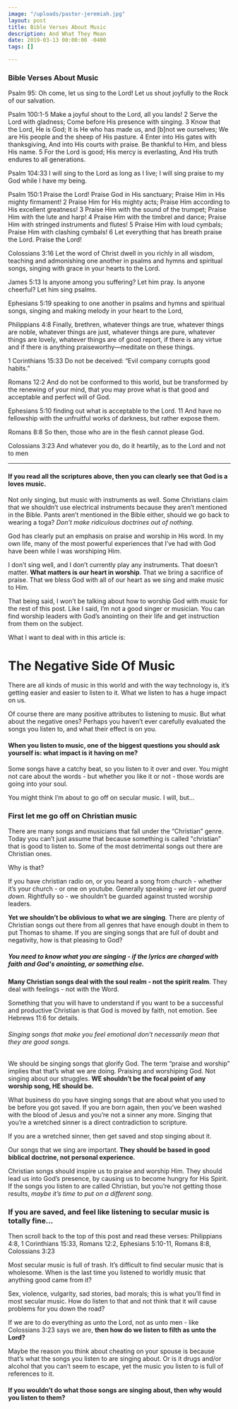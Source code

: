 ```yaml
---
image: "/uploads/pastor-jeremiah.jpg"
layout: post
title: Bible Verses About Music
description: And What They Mean
date: 2019-03-13 00:00:00 -0400
tags: []

---
```

### Bible Verses About Music

Psalm 95: Oh come, let us sing to the Lord! Let us shout joyfully to the Rock of our salvation.

Psalm 100:1-5 Make a joyful shout to the Lord, all you lands! 2 Serve the Lord with gladness; Come before His presence with singing. 3 Know that the Lord, He is God; It is He who has made us, and \[b\]not we ourselves; We are His people and the sheep of His pasture. 4 Enter into His gates with thanksgiving, And into His courts with praise. Be thankful to Him, and bless His name. 5 For the Lord is good; His mercy is everlasting, And His truth endures to all generations.

Psalm 104:33 I will sing to the Lord as long as I live; I will sing praise to my God while I have my being.

Psalm 150:1 Praise the Lord! Praise God in His sanctuary; Praise Him in His mighty firmament! 2 Praise Him for His mighty acts; Praise Him according to His excellent greatness! 3 Praise Him with the sound of the trumpet; Praise Him with the lute and harp! 4 Praise Him with the timbrel and dance; Praise Him with stringed instruments and flutes! 5 Praise Him with loud cymbals; Praise Him with clashing cymbals! 6 Let everything that has breath praise the Lord. Praise the Lord!

Colossians 3:16 Let the word of Christ dwell in you richly in all wisdom, teaching and admonishing one another in psalms and hymns and spiritual songs, singing with grace in your hearts to the Lord.

James 5:13 Is anyone among you suffering? Let him pray. Is anyone cheerful? Let him sing psalms.

Ephesians 5:19 speaking to one another in psalms and hymns and spiritual songs, singing and making melody in your heart to the Lord,

Philippians 4:8 Finally, brethren, whatever things are true, whatever things are noble, whatever things are just, whatever things are pure, whatever things are lovely, whatever things are of good report, if there is any virtue and if there is anything praiseworthy—meditate on these things.

1 Corinthians 15:33 Do not be deceived: “Evil company corrupts good habits.”

Romans 12:2 And do not be conformed to this world, but be transformed by the renewing of your mind, that you may prove what is that good and acceptable and perfect will of God.

Ephesians 5:10 finding out what is acceptable to the Lord. 11 And have no fellowship with the unfruitful works of darkness, but rather expose them.

Romans 8:8 So then, those who are in the flesh cannot please God.

Colossians 3:23 And whatever you do, do it heartily, as to the Lord and not to men

***

#### If you read all the scriptures above, then you can clearly see that God is a loves music.

Not only singing, but music with instruments as well. Some Christians claim that we shouldn’t use electrical instruments because they aren’t mentioned in the Bible. Pants aren’t mentioned in the Bible either, should we go back to wearing a toga? _Don’t make ridiculous doctrines out of nothing._

God has clearly put an emphasis on praise and worship in His word. In my own life, many of the most powerful experiences that I’ve had with God have been while I was worshiping Him.

I don’t sing well, and I don’t currently play any instruments. That doesn’t matter. **What matters is our heart in worship**. That we bring a sacrifice of praise. That we bless God with all of our heart as we sing and make music to Him.

That being said, I won’t be talking about how to worship God with music for the rest of this post. Like I said, I’m not a good singer or musician. You can find worship leaders with God’s anointing on their life and get instruction from them on the subject.

What I want to deal with in this article is:

# The Negative Side Of Music

There are all kinds of music in this world and with the way technology is, it’s getting easier and easier to listen to it. What we listen to has a huge impact on us.

Of course there are many positive attributes to listening to music. But what about the negative ones? Perhaps you haven’t ever carefully evaluated the songs you listen to, and what their effect is on you.

#### When you listen to music, one of the biggest questions you should ask yourself is: what impact is it having on me?

Some songs have a catchy beat, so you listen to it over and over. You might not care about the words - but whether you like it or not - those words are going into your soul.

You might think I’m about to go off on secular music. I will, but...

### First let me go off on Christian music

There are many songs and musicians that fall under the “Christian” genre. Today you can’t just assume that because something is called "christian" that is good to listen to. Some of the most detrimental songs out there are Christian ones.

Why is that?

If  you have christian radio on, or you heard a song from church - whether it’s your church - or one on youtube. Generally speaking - _we let our guard down_. Rightfully so - we shouldn’t be guarded against trusted worship leaders.

**Yet we shouldn’t be oblivious to what we are singing**. There are plenty of Christian songs out there from all genres that have enough doubt in them to put Thomas to shame. If you are singing songs that are full of doubt and negativity, how is that pleasing to God?

##### You need to know what you are singing - if the lyrics are charged with faith and God's anointing, or something else.

**Many Christian songs deal with the soul realm - not the spirit realm**. They deal with feelings - not with the Word.

Something that you will have to understand if you want to be a successful and productive Christian is that God is moved by faith, not emotion. See Hebrews 11:6 for details.

###### Singing songs that make you feel emotional don’t necessarily mean that they are good songs.

We should be singing songs that glorify God. The term “praise and worship” implies that that’s what we are doing. Praising and worshiping God. Not singing about our struggles. **WE shouldn’t be the focal point of any worship song, HE should be.**

What business do you have singing songs that are about what you used to be before you got saved. If you are born again, then you’ve been washed with the blood of Jesus and you’re not a sinner any more. Singing that you’re a wretched sinner is a direct contradiction to scripture.

If you are a wretched sinner, then get saved and stop singing about it.

Our songs that we sing are important. **They should be based in good biblical doctrine, not personal experience.**

Christian songs should inspire us to praise and worship Him. They should lead us into God’s presence, by causing us to become hungry for His Spirit. If the songs you listen to are called Christian, but you’re not getting those results, _maybe it’s time to put on a different song_.

### If you are saved, and feel like listening to secular music is totally fine...

Then scroll back to the top of this post and read these verses: Philippians 4:8, 1 Corinthians 15:33, Romans 12:2, Ephesians 5:10-11, Romans 8:8, Colossians 3:23

Most secular music is full of trash. It’s difficult to find secular music that is wholesome. When is the last time you listened to worldly music that anything good came from it?

Sex, violence, vulgarity, sad stories, bad morals; this is what you’ll find in most secular music. How do listen to that and not think that it will cause problems for you down the road?

If we are to do everything as unto the Lord, not as unto men - like Colossians 3:23 says we are, **then how do we listen to filth as unto the Lord?**

Maybe the reason you think about cheating on your spouse is because that’s what the songs you listen to are singing about. Or is it drugs and/or alcohol that you can’t seem to escape, yet the music you listen to is full of references to it.

#### If you wouldn’t do what those songs are singing about, then why would you listen to them?